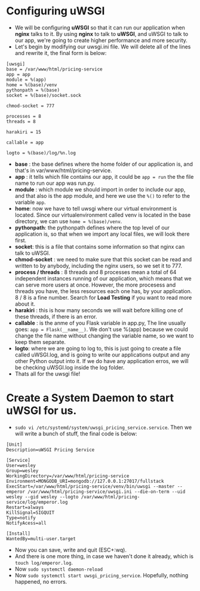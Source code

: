# Configuring uWSGI
* We will be configuring **uWSGI** so that it can run our application when **nginx** talks to it. By using **nginx** to talk to **uWSGI**, and uWSGI to talk to our app, we're going to create higher performance and more security.
* Let's begin by modifying our uwsgi.ini file. We will delete all of the lines and rewrite it, the final form is below:
```
[uwsgi]
base = /var/www/html/pricing-service
app = app
module = %(app)
home = %(base)/venv
pythonpath = %(base)
socket = %(base)/socket.sock

chmod-socket = 777

processes = 8
threads = 8

harakiri = 15

callable = app

logto = %(base)/log/%n.log
```
* **base** : the base defines where the home folder of our application is, and that's in var/www/html/pricing-service.
* **app** : it tells which file contains our app, it could be ```app = run``` the the file name to run our app was run.py.
* **module** : which module we should import in order to include our app, and that also is the app module, and here we use the ```%()``` to refer to the variable ```app```.
* **home**: now we have to tell uwsgi where our virtual environment is located. Since our virtualenvironment called venv is located in the base directory, we can use ```home = %(base)/venv```.
* **pythonpath**: the pythonpath defines where the top level of our application is, so that when we import any local files, we will look there first.
* **socket**: this is a file that contains some information so that nginx can talk to uWSGI.
* **chmod-socket** : we need to make sure that this socket can be read and written to by anybody, including the nginx users, so we set it to 777.
* **process / threads** : 8 threads and 8 processes mean a total of 64 independent instances running of our application, which means that we can serve more users at once. However, the more procesess and threads you have, the less resources each one has, by your application. 8 / 8 is a fine number. Search for **Load Testing** if you want to read more about it.
* **harakiri** : this is how many seconds we will wait before killing one of these threads, if there is an error.
* **callable** : is the anme of you Flask variable in app.py, The line usually goes: ```app = Flask(__name__)```. We don't use %(app) because we could change the file name without changing the variable name, so we want to keep them separate.
* **logto**: where we are going to log to, this is just going to create a file called uWSGI.log, and is going to write our applications output and any other Python output into it. If we do have any application erros, we will be checking uWSGI.log inside the log folder.
* Thats all for the uwsgi file!
# Create a System Daemon to start  uWSGI for us.
* ```sudo vi /etc/systemd/system/uwsgi_pricing_service.service```. Then we will write a bunch of stuff, the final code is below:
```
[Unit]
Description=uWSGI Pricing Service

[Service]
User=wesley
Group=wesley
WorkingDirectory=/var/www/html/pricing-service
Environment=MONGODB_URI=mongodb://127.0.0.1:27017/fullstack
ExecStart=/var/www/html/pricing-service/venv/bin/uwsgi --master --emperor /var/www/html/pricing-service/uwsgi.ini --die-on-term --uid wesley --gid wesley --logto /var/www/html/pricing-service/log/emperor.log
Restart=always
KillSignal=SIGQUIT
Type=notify
NotifyAcess=all

[Install]
WantedBy=multi-user.target
```
* Now you can save, write and quit (ESC+:wq).
* And there is one more thing, in case we haven't done it already, which is ```touch log/emperor.log```.
* Now ```sudo systemctl daemon-reload```
* Now ```sudo systemctl start uwsgi_pricing_service```. Hopefully, nothing happened, no errors.